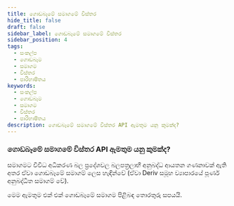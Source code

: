 ```yaml
---
title: ගොඩබෑමේ සමාගමේ විස්තර
hide_title: false
draft: false
sidebar_label: ගොඩබෑමේ සමාගමේ විස්තර
sidebar_position: 4
tags:
  - සංකල්ප
  - ගොඩබෑම
  - සමාගම
  - විස්තර
  - පාරිභාෂිතය
keywords:
  - සංකල්ප
  - ගොඩබෑම
  - සමාගම
  - විස්තර
  - පාරිභාෂිතය
description: ගොඩබෑමේ සමාගමේ විස්තර API ඇමතුම යනු කුමක්ද?
---
```


### ගොඩබෑමේ සමාගමේ විස්තර API ඇමතුම යනු කුමක්ද?

සමාගමට විවිධ අධිකරණ බල ප්‍රදේශවල බලපත්‍රලාභී අනුබද්ධ ආයතන ගණනාවක් ඇති අතර ඒවා ගොඩබෑමේ සමාගම් ලෙස හැඳින්වේ (ඒවා Deriv සමූහ ව්‍යාපාරයේ පූර්ණ අනුබද්ධිත සමාගම් වේ).

මෙම ඇමතුම එක් එක් ගොඩබෑමේ සමාගම පිළිබඳ තොරතුරු සපයයි.
